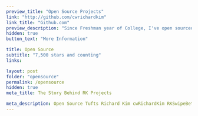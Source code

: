 ```yaml
---
preview_title: "Open Source Projects"
link: "http://github.com/cwrichardkim"
link_title: "Github.com"
preview_description: "Since Freshman year of College, I've open sourced a number of iOS projects. 5 of these projects have hit the #1 spot on all of Github's global trending pages. For a while, the popularity of these projects placed me as the #7 trending developer (<a href='http://i.imgur.com/YrkArPl.png'>above even Twitter!</a>)."
hidden: true
button_text: "More Information"

title: Open Source
subtitle: "7,500 stars and counting"
links:

layout: post
folder: "opensource"
permalink: /opensource
hidden: true
meta_title: The Story Behind RK Projects

meta_description: Open Source Tufts Richard Kim cwRichardKim RKSwipeBetweenViewControllers RKNotificationHub RKDropdownAlert RKCardView TinderSimpleSwipeCards
---
```

